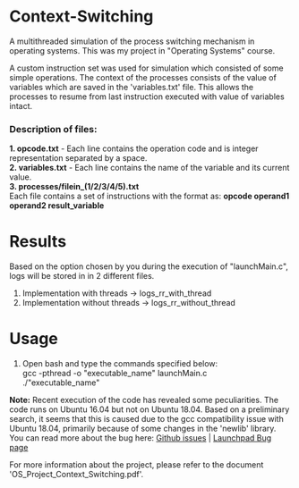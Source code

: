 # Context-Switching
A multithreaded simulation of the process switching mechanism in operating systems. This was my project in "Operating Systems" course.

A custom instruction set was used for simulation which consisted of some simple operations. The context of the processes consists of the value of variables which are saved in the 'variables.txt' file. This allows the processes to resume from last instruction executed with value of variables intact.

### Description of files:
<strong>1. opcode.txt</strong> - Each line contains the operation code and is integer representation separated by a space.<br>
<strong>2. variables.txt</strong> - Each line contains the name of the variable and its current value.<br>
<strong>3. processes/filein_(1/2/3/4/5).txt</strong><br>
Each file contains a set of instructions with the format as: <strong> opcode operand1 operand2 result_variable </strong>

# Results
Based on the option chosen by you during the execution of "launchMain.c", logs will be stored in in 2 different files. 
1. Implementation with threads -> logs_rr_with_thread
2. Implementation without threads -> logs_rr_without_thread

# Usage
1. Open bash and type the commands specified below: <br/>
        gcc -pthread -o "executable_name" launchMain.c <br/>
        ./"executable_name"
    
<strong>Note:</strong> Recent execution of the code has revealed some peculiarities. The code runs on Ubuntu 16.04 but not on Ubuntu 18.04. Based on a preliminary search, it seems that this is caused due to the gcc compatibility issue with Ubuntu 18.04, primarily because of some changes in the 'newlib' library. You can read more about the bug here: [Github issues](https://github.com/travisgoodspeed/md380tools/issues/871) | [Launchpad Bug page](https://bugs.launchpad.net/gcc-arm-embedded/+bug/1772332)

For more information about the project, please refer to the document 'OS_Project_Context_Switching.pdf'.
